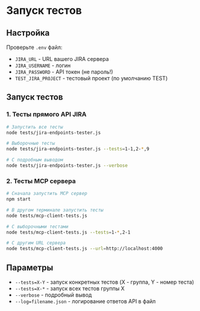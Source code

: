# Запуск тестов

## Настройка
Проверьте `.env` файл:
- `JIRA_URL` - URL вашего JIRA сервера
- `JIRA_USERNAME` - логин
- `JIRA_PASSWORD` - API токен (не пароль!)
- `TEST_JIRA_PROJECT` - тестовый проект (по умолчанию TEST)

## Запуск тестов

### 1. Тесты прямого API JIRA
```bash
# Запустить все тесты
node tests/jira-endpoints-tester.js

# Выборочные тесты
node tests/jira-endpoints-tester.js --tests=1-1,2-*,9

# С подробным выводом
node tests/jira-endpoints-tester.js --verbose
```

### 2. Тесты MCP сервера
```bash
# Сначала запустить MCP сервер
npm start

# В другом терминале запустить тесты
node tests/mcp-client-tests.js

# С выборочными тестами
node tests/mcp-client-tests.js --tests=1-*,2-1

# С другим URL сервера
node tests/mcp-client-tests.js --url=http://localhost:4000
```

## Параметры
- `--tests=X-Y` - запуск конкретных тестов (X - группа, Y - номер теста)
- `--tests=X-*` - запуск всех тестов группы X
- `--verbose` - подробный вывод
- `--log=filename.json` - логирование ответов API в файл